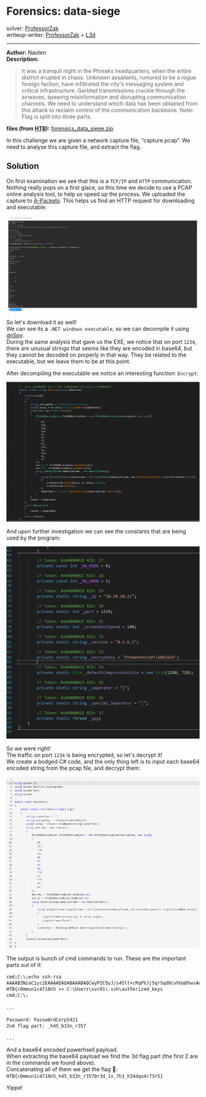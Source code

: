 
# Forensics: data-siege
solver: [ProfessorZak](https://github.com/ProfessorZak)  
writeup-writer: [ProfessorZak](https://github.com/ProfessorZak) + [L3d](https://github.com/imL3d)
___
**Author:** Nauten  
**Description:**
> It was a tranquil night in the Phreaks headquarters, when the entire district erupted in chaos. Unknown assailants, rumored to be a rogue foreign faction, have infiltrated the city's messaging system and critical infrastructure. Garbled transmissions crackle through the airwaves, spewing misinformation and disrupting communication channels. We need to understand which data has been obtained from this attack to reclaim control of the communication backbone. Note: Flag is split into three parts.

**files (from [HTB](https://github.com/hackthebox/cyber-apocalypse-2024)):** [forensics_data_siege.zip](https://github.com/hackthebox/cyber-apocalypse-2024/raw/main/forensics/%5BMedium%5D%20Data%20Siege/release/forensics_data_siege.zip)

In this challenge we are given a network capture file, “capture.pcap”. We need to analyse this capture file, and extract the flag.

## Solution


On first examination we see that this is a `TCP/IP` and `HTTP` communication. Nothing really pops on a first glace, so this time we decide to use a PCAP online analysis tool, to help us speed up the process. We uploaded the capture to [A-Packets](https://apackets.com/). This helps us find an HTTP request for downloading and executable:  


![screenshot1](_images/screenshot1.png)  

So let's download it as well!  
We can see its a `.NET windows executable`, so we can decompile it using [dnSpy](https://github.com/dnSpy/dnSpy).  
During the same analysis that gave us the EXE, we notice that on port `1234`, there are unusual strings that seems like they are encoded in base64, but they cannot be decoded on properly in that way. They be related to the executable, but we leave them to be at this point.  
  
After decompiling the executable we notice an interesting function: `Encrypt`:  

![screenshot2](_images/screenshot2.png)  

And upon further investigation we can see the constants that are being used by the program:  

![screenshot3](_images/screenshot3.png)  

So we were right!  
The traffic on port `1234` is being encrypted, so let's decrypt it!  
We create a bodged C# code, and the only thing left is to input each base64 encoded string from the pcap file, and decrypt them:    

![screenshot4](_images/screenshot4.png)  

The output is bunch of cmd commands to run. These are the important parts out of it:
```
cmd;C:\;echo ssh-rsa AAAAB3NzaC1yc2EAAAADAQABAAABAQCwyPZCQyJ/s45lt+cRqPhJj5qrSqd8cvhUaDhwsAemRey2r7Ta+wLtkWZobVIFS4HGzRobAw9s3hmFaCKI8GvfgMsxDSmb0bZcAAkl7cMzhA1F418CLlghANAPFM6Aud7DlJZUtJnN2BiTqbrjPmBuTKeBxjtI0uRTXt4JvpDKx9aCMNEDKGcKVz0KX/hejjR/Xy0nJxHWKgudEz3je31cVow6kKqp3ZUxzZz9BQlxU5kRp4yhUUxo3Fbomo6IsmBydqQdB+LbHGURUFLYWlWEy+1otr6JBwpAfzwZOYVEfLypl3Sjg+S6Fd1cH6jBJp/mG2R2zqCKt3jaWH5SJz13 HTB{c0mmun1c4710n5 >> C:\Users\svc01\.ssh\authorized_keys
cmd;C:\;

...

Password: Passw0rdCorp5421
2nd flag part: _h45_b33n_r357

...

```

And a base64 encoded powerhsell payload.  
When extracting the base64 payload we find the 3d flag part (the first 2 are in the commands we found above).  
Concatenating all of them we get the flag 🚩:  
`HTB{c0mmun1c4710n5_h45_b33n_r3570r3d_1n_7h3_h34dqu4r73r5}`  
  
Yippe!